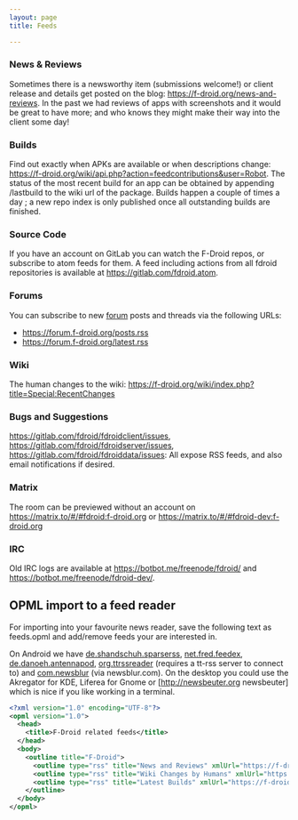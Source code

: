 ```yaml
---
layout: page
title: Feeds

---
```


### News & Reviews

Sometimes there is a newsworthy item (submissions welcome!) or client release and details get posted on the blog: <https://f-droid.org/news-and-reviews>. In the past we had reviews of apps with screenshots and it would be great to have more; and who knows they might make their way into the client some day!

### Builds

Find out exactly when APKs are available or when descriptions change: <https://f-droid.org/wiki/api.php?action=feedcontributions&user=Robot>. The status of the most recent build for an app can be obtained by appending /lastbuild to the wiki url of the package. Builds happen a couple of times a day ; a new repo index is only published once all outstanding builds are finished.

### Source Code

If you have an account on GitLab you can watch the F-Droid repos, or subscribe to atom feeds for them. A feed including actions from all fdroid repositories is available at <https://gitlab.com/fdroid.atom>.

### Forums

You can subscribe to new [forum](https://forum.f-droid.org/) posts and threads via the following URLs:

- <https://forum.f-droid.org/posts.rss>
- <https://forum.f-droid.org/latest.rss>

### Wiki

The human changes to the wiki: <https://f-droid.org/wiki/index.php?title=Special:RecentChanges>

### Bugs and Suggestions

<https://gitlab.com/fdroid/fdroidclient/issues>, <https://gitlab.com/fdroid/fdroidserver/issues>, <https://gitlab.com/fdroid/fdroiddata/issues>: All expose RSS feeds, and also email notifications if desired.

### Matrix

The room can be previewed without an account on https://matrix.to/#/#fdroid:f-droid.org or https://matrix.to/#/#fdroid-dev:f-droid.org

### IRC

Old IRC logs are available at <https://botbot.me/freenode/fdroid/> and <https://botbot.me/freenode/fdroid-dev/>.

## OPML import to a feed reader

For importing into your favourite news reader, save the following text as feeds.opml and add/remove feeds your are interested in.

On Android we have [de.shandschuh.sparserss](https://f-droid.org/repository/browse/?fdfilter=de.shandschuh.sparserss&fdid=de.shandschuh.sparserss), [net.fred.feedex](https://f-droid.org/repository/browse/?fdfilter=net.fred.feedex&fdid=net.fred.feedex), [de.danoeh.antennapod](https://f-droid.org/repository/browse/?fdfilter=de.danoeh.antennapod&fdid=de.danoeh.antennapod), [org.ttrssreader](https://f-droid.org/repository/browse/?fdfilter=org.ttrssreader&fdid=org.ttrssreader) (requires a tt-rss server to connect to) and [com.newsblur](https://f-droid.org/repository/browse/?fdfilter=com.newsblur&fdid=com.newsblur) (via newsblur.com). On the desktop you could use the Akregator for KDE, Liferea for Gnome or [http://newsbeuter.org newsbeuter] which is nice if you like working in a terminal.

```xml
<?xml version="1.0" encoding="UTF-8"?>
<opml version="1.0">
  <head>
    <title>F-Droid related feeds</title>
  </head>
  <body>
    <outline title="F-Droid">
      <outline type="rss" title="News and Reviews" xmlUrl="https://f-droid.org/feed" htmlUrl="https://f-droid.org/news-and-reviews/"/>
      <outline type="rss" title="Wiki Changes by Humans" xmlUrl="https://f-droid.org/wiki/index.php?title=Special:RecentChanges&amp;feed=atom" htmlUrl="https://f-droid.org/wiki/page/Special:RecentChanges"/>
      <outline type="rss" title="Latest Builds" xmlUrl="https://f-droid.org/wiki/api.php?action=feedcontributions&amp;user=Robot&amp;feedformat=atom" htmlUrl="https://f-droid.org/wiki/page/Special:Contributions/Robot"/>
    </outline>
  </body>
</opml>
```
